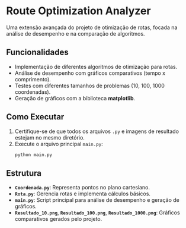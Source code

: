 # Route Optimization Analyzer

Uma extensão avançada do projeto de otimização de rotas, focada na análise de desempenho e na comparação de algoritmos.

## Funcionalidades

- Implementação de diferentes algoritmos de otimização para rotas.
- Análise de desempenho com gráficos comparativos (tempo x comprimento).
- Testes com diferentes tamanhos de problemas (10, 100, 1000 coordenadas).
- Geração de gráficos com a biblioteca **matplotlib**.

## Como Executar

1. Certifique-se de que todos os arquivos `.py` e imagens de resultado estejam no mesmo diretório.
2. Execute o arquivo principal `main.py`:
   ```bash
   python main.py
   ```

## Estrutura

- **`Coordenada.py`**: Representa pontos no plano cartesiano.
- **`Rota.py`**: Gerencia rotas e implementa cálculos básicos.
- **`main.py`**: Script principal para análise de desempenho e geração de gráficos.
- **`Resultado_10.png`**, **`Resultado_100.png`**, **`Resultado_1000.png`**: Gráficos comparativos gerados pelo projeto.
